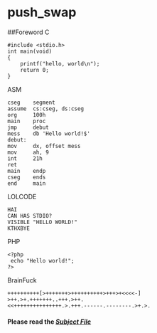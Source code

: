 # push_swap
##Foreword
C
```
#include <stdio.h>
int	main(void)
{
	printf("hello, world\n");
	return 0;
}
```
ASM
```
cseg	segment
assume	cs:cseg, ds:cseg
org		100h
main	proc
jmp		debut
mess	db 'Hello world!$'
debut:
mov		dx, offset mess
mov		ah, 9
int		21h
ret
main	endp
cseg	ends
end		main
```
LOLCODE
```
HAI
CAN HAS STDIO?
VISIBLE "HELLO WORLD!"
KTHXBYE
```
PHP
```
<?php
 echo "Hello world!";
?>
```
BrainFuck
```
++++++++++[>+++++++>++++++++++>+++>+<<<<-]
>++.>+.+++++++..+++.>++.
<<+++++++++++++++.>.+++.------.--------.>+.>.
```

#### Please read the [***Subject File***](https://cdn.intra.42.fr/pdf/pdf/70135/en.subject.pdf)